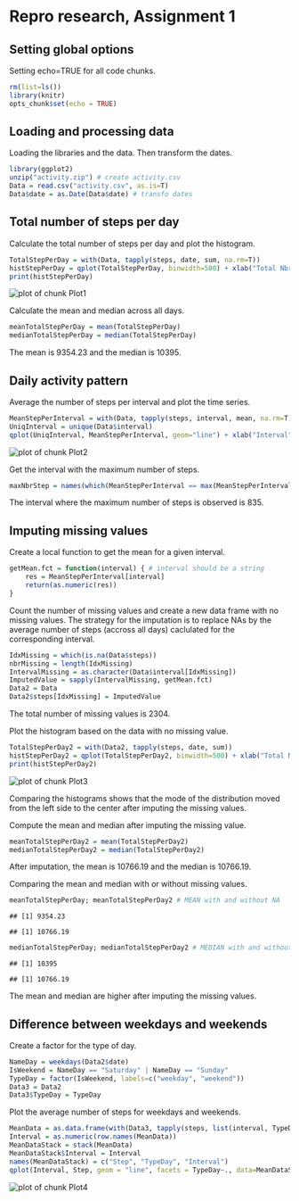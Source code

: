 Repro research, Assignment 1
============================

## Setting global options

Setting echo=TRUE for all code chunks.


```r
rm(list=ls())
library(knitr)
opts_chunk$set(echo = TRUE)
```

## Loading and processing data

Loading the libraries and the data. Then transform the dates.


```r
library(ggplot2)
unzip("activity.zip") # create activity.csv
Data = read.csv("activity.csv", as.is=T)
Data$date = as.Date(Data$date) # transfo dates
```

## Total number of steps per day

Calculate the total number of steps per day and plot the histogram.


```r
TotalStepPerDay = with(Data, tapply(steps, date, sum, na.rm=T))
histStepPerDay = qplot(TotalStepPerDay, binwidth=500) + xlab("Total Nbr Of Steps (Per Day)") + ylab("Nbr Of Days") + ggtitle("Total Nbr of Steps")
print(histStepPerDay)
```

![plot of chunk Plot1](figure/Plot1-1.png) 

Calculate the mean and median across all days.


```r
meanTotalStepPerDay = mean(TotalStepPerDay)
medianTotalStepPerDay = median(TotalStepPerDay)
```

The mean is 9354.23 and the median is 10395.

## Daily activity pattern

Average the number of steps per interval and plot the time series.


```r
MeanStepPerInterval = with(Data, tapply(steps, interval, mean, na.rm=T))
UniqInterval = unique(Data$interval)
qplot(UniqInterval, MeanStepPerInterval, geom="line") + xlab("Interval") + ylab("Average Nbr of Steps") + ggtitle("Activity Pattern")
```

![plot of chunk Plot2](figure/Plot2-1.png) 

Get the interval with the maximum number of steps.


```r
maxNbrStep = names(which(MeanStepPerInterval == max(MeanStepPerInterval))) # interval 835
```

The interval where the maximum number of steps is observed is 835.

## Imputing missing values

Create a local function to get the mean for a given interval.


```r
getMean.fct = function(interval) { # interval should be a string
    res = MeanStepPerInterval[interval]
    return(as.numeric(res))
}
```

Count the number of missing values and create a new data frame with no missing values. The strategy for the imputation is to replace NAs by the average number of steps (accross all days) caclulated for the corresponding interval.


```r
IdxMissing = which(is.na(Data$steps))
nbrMissing = length(IdxMissing)
IntervalMissing = as.character(Data$interval[IdxMissing])
ImputedValue = sapply(IntervalMissing, getMean.fct)
Data2 = Data
Data2$steps[IdxMissing] = ImputedValue
```

The total number of missing values is 2304.

Plot the histogram based on the data with no missing value.


```r
TotalStepPerDay2 = with(Data2, tapply(steps, date, sum))
histStepPerDay2 = qplot(TotalStepPerDay2, binwidth=500) + xlab("Total Nbr Of Steps (Per Day)") + ylab("Nbr Of Days") + ggtitle("Total Nbr of Steps (no NA)")
print(histStepPerDay2)
```

![plot of chunk Plot3](figure/Plot3-1.png) 

Comparing the histograms shows that the mode of the distribution moved from the left side to the center after imputing the missing values.

Compute the mean and median after imputing the missing value.


```r
meanTotalStepPerDay2 = mean(TotalStepPerDay2)
medianTotalStepPerDay2 = median(TotalStepPerDay2)
```

After imputation, the mean is 10766.19 and the median is 10766.19.

Comparing the mean and median with or without missing values.


```r
meanTotalStepPerDay; meanTotalStepPerDay2 # MEAN with and without NA
```

```
## [1] 9354.23
```

```
## [1] 10766.19
```

```r
medianTotalStepPerDay; medianTotalStepPerDay2 # MEDIAN with and without NA
```

```
## [1] 10395
```

```
## [1] 10766.19
```

The mean and median are higher after imputing the missing values.

## Difference between weekdays and weekends

Create a factor for the type of day.


```r
NameDay = weekdays(Data2$date)
IsWeekend = NameDay == "Saturday" | NameDay == "Sunday"
TypeDay = factor(IsWeekend, labels=c("weekday", "weekend"))
Data3 = Data2
Data3$TypeDay = TypeDay
```

Plot the average number of steps for weekdays and weekends.


```r
MeanData = as.data.frame(with(Data3, tapply(steps, list(interval, TypeDay), mean)))
Interval = as.numeric(row.names(MeanData))
MeanDataStack = stack(MeanData)
MeanDataStack$Interval = Interval
names(MeanDataStack) = c("Step", "TypeDay", "Interval")
qplot(Interval, Step, geom = "line", facets = TypeDay~., data=MeanDataStack) + xlab("Interval") + ylab("Average Nbr of Steps") + ggtitle("Activity Pattern (no NA)")
```

![plot of chunk Plot4](figure/Plot4-1.png) 









